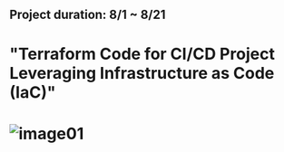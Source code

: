 ## Project duration: 8/1 ~ 8/21
# "Terraform Code for CI/CD Project Leveraging Infrastructure as Code (IaC)"
# ![image01](https://github.com/tkwk5445/project03-Terraform/assets/131837195/49f50d23-5e3f-4b7b-b459-e771bdf2fe66)
